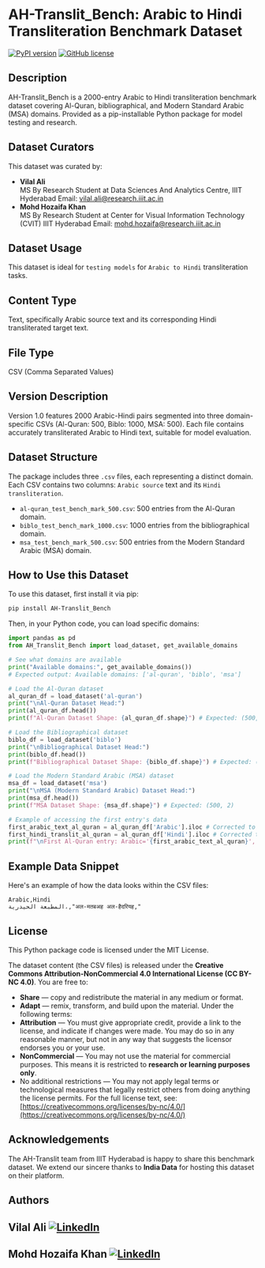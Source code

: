 # AH-Translit_Bench: Arabic to Hindi Transliteration Benchmark Dataset

[![PyPI version](https://badge.fury.io/py/AH-Translit_Bench.svg)](https://pypi.org/project/AH-Translit-Bench/)
[![GitHub license](https://img.shields.io/github/license/vilalali/AH-Translit-Bench.svg)](https://github.com/vilalali/AH-Translit-Bench/blob/main/LICENSE)

## Description

AH-Translit_Bench is a 2000-entry Arabic to Hindi transliteration benchmark dataset covering Al-Quran, bibliographical, and Modern Standard Arabic (MSA) domains. Provided as a pip-installable Python package for model testing and research.

## Dataset Curators

This dataset was curated by:
*   **Vilal Ali**  
    MS By Research Student at Data Sciences And Analytics Centre, IIIT Hyderabad
    Email: vilal.ali@research.iiit.ac.in
*   **Mohd Hozaifa Khan**  
    MS By Research Student at Center for Visual Information Technology (CVIT) IIIT Hyderabad
    Email: mohd.hozaifa@research.iiit.ac.in

## Dataset Usage

This dataset is ideal for `testing models` for `Arabic to Hindi` transliteration tasks.

## Content Type

Text, specifically Arabic source text and its corresponding Hindi transliterated target text.

## File Type
CSV (Comma Separated Values)

## Version Description

Version 1.0 features 2000 Arabic-Hindi pairs segmented into three domain-specific CSVs (Al-Quran: 500, Biblo: 1000, MSA: 500). Each file contains accurately transliterated Arabic to Hindi text, suitable for model evaluation.

## Dataset Structure

The package includes three `.csv` files, each representing a distinct domain. Each CSV contains two columns: `Arabic source` text and its `Hindi transliteration`.

*   `al-quran_test_bench_mark_500.csv`: 500 entries from the Al-Quran domain.
*   `biblo_test_bench_mark_1000.csv`: 1000 entries from the bibliographical domain.
*   `msa_test_bench_mark_500.csv`: 500 entries from the Modern Standard Arabic (MSA) domain.

## How to Use this Dataset

To use this dataset, first install it via pip:

```bash
pip install AH-Translit_Bench
```

Then, in your Python code, you can load specific domains:

```python
import pandas as pd
from AH_Translit_Bench import load_dataset, get_available_domains

# See what domains are available
print("Available domains:", get_available_domains())
# Expected output: Available domains: ['al-quran', 'biblo', 'msa']

# Load the Al-Quran dataset
al_quran_df = load_dataset('al-quran')
print("\nAl-Quran Dataset Head:")
print(al_quran_df.head())
print(f"Al-Quran Dataset Shape: {al_quran_df.shape}") # Expected: (500, 2)

# Load the Bibliographical dataset
biblo_df = load_dataset('biblo')
print("\nBibliographical Dataset Head:")
print(biblo_df.head())
print(f"Bibliographical Dataset Shape: {biblo_df.shape}") # Expected: (1000, 2)

# Load the Modern Standard Arabic (MSA) dataset
msa_df = load_dataset('msa')
print("\nMSA (Modern Standard Arabic) Dataset Head:")
print(msa_df.head())
print(f"MSA Dataset Shape: {msa_df.shape}") # Expected: (500, 2)

# Example of accessing the first entry's data
first_arabic_text_al_quran = al_quran_df['Arabic'].iloc # Corrected to access value
first_hindi_translit_al_quran = al_quran_df['Hindi'].iloc # Corrected to access value
print(f"\nFirst Al-Quran entry: Arabic='{first_arabic_text_al_quran}', Hindi='{first_hindi_translit_al_quran}'")
```

## Example Data Snippet

Here's an example of how the data looks within the CSV files:

```csv
Arabic,Hindi
المطبعة الحيدرية،,"अल-मतबअह अल-हैदरियह,"
```

## License

This Python package code is licensed under the MIT License.

The dataset content (the CSV files) is released under the **Creative Commons Attribution-NonCommercial 4.0 International License (CC BY-NC 4.0)**.
You are free to:
*   **Share** — copy and redistribute the material in any medium or format.
*   **Adapt** — remix, transform, and build upon the material.
Under the following terms:
*   **Attribution** — You must give appropriate credit, provide a link to the license, and indicate if changes were made. You may do so in any reasonable manner, but not in any way that suggests the licensor endorses you or your use.
*   **NonCommercial** — You may not use the material for commercial purposes. This means it is restricted to **research or learning purposes only**.
*   No additional restrictions — You may not apply legal terms or technological measures that legally restrict others from doing anything the license permits.
For the full license text, see: [https://creativecommons.org/licenses/by-nc/4.0/](https://creativecommons.org/licenses/by-nc/4.0/)


## Acknowledgements

The AH-Translit team from IIIT Hyderabad is happy to share this benchmark dataset. We extend our sincere thanks to **India Data** for hosting this dataset on their platform.

## Authors
**Vilal Ali** [![LinkedIn](https://img.shields.io/badge/LinkedIn-Profile-0077B5.svg?logo=linkedin&logoColor=white)](https://www.linkedin.com/in/vilal-ali/)
---
**Mohd Hozaifa Khan** [![LinkedIn](https://img.shields.io/badge/LinkedIn-Profile-0077B5.svg?logo=linkedin&logoColor=white)](https://www.linkedin.com/in/mohd-hozaifa-khan-361b7814a/)
---

